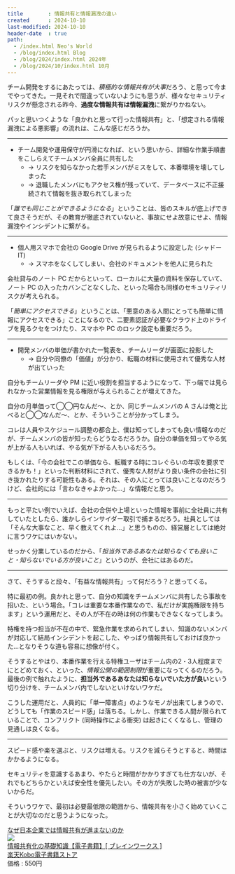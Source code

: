 ```yaml
---
title        : 情報共有と情報漏洩の違い
created      : 2024-10-10
last-modified: 2024-10-10
header-date  : true
path:
  - /index.html Neo's World
  - /blog/index.html Blog
  - /blog/2024/index.html 2024年
  - /blog/2024/10/index.html 10月
---
```


チーム開発をするにあたっては、*積極的な情報共有が大事*だろう、と思って今までやってきた。一見それで間違っていないようにも思うが、様々なセキュリティリスクが懸念される昨今、**過度な情報共有は情報漏洩**に繋がりかねない。

パッと思いつくような「良かれと思って行った情報共有」と、「想定される情報漏洩による悪影響」の流れは、こんな感じだろうか。

-----

- チーム開発や運用保守が円滑になれば、という思いから、詳細な作業手順書をこしらえてチームメンバ全員に共有した
  - → リスクを知らなかった若手メンバがミスをして、本番環境を壊してしまった
  - → 退職したメンバにもアクセス権が残っていて、データベースに不正接続されて情報を抜き取られてしまった

「*誰でも同じことができるようになる*」ということは、皆のスキルが底上げできて良さそうだが、その教育が徹底されていないと、事故にせよ故意にせよ、情報漏洩やインシデントに繋がる。

-----

- 個人用スマホで会社の Google Drive が見られるように設定した (シャドー IT)
  - → スマホをなくしてしまい、会社のドキュメントを他人に見られた

会社貸与のノート PC だからといって、ローカルに大量の資料を保存していて、ノート PC の入ったカバンごとなくした、といった場合も同様のセキュリティリスクが考えられる。

「*簡単にアクセスできる*」ということは、「悪意のある人間にとっても簡単に情報にアクセスできる」ことになるので、二要素認証が必要なクラウド上のドライブを見るクセをつけたり、スマホや PC のロック設定も重要だろう。

-----

- 開発メンバの単価が書かれた一覧表を、チームリーダが画面に投影した
  - → 自分や同僚の「価値」が分かり、転職の材料に使用されて優秀な人材が出ていった

自分もチームリーダや PM に近い役割を担当するようになって、下っ端では見られなかった営業情報を見る権限が与えられることが増えてきた。

自分の月単価って◯◯円なんだ～、とか、同じチームメンバの A さんは俺と比べると◯◯なんだ～、とか、そういうことが分かってしまう。

コレは人員やスケジュール調整の都合上、僕は知ってしまっても良い情報なのだが、チームメンバの皆が知ったらどうなるだろうか。自分の単価を知ってやる気が上がる人もいれば、やる気が下がる人もいるだろう。

もしくは、「今の会社でこの単価なら、転職する時にコレぐらいの年収を要求できるかも！」といった判断材料にされて、優秀な人材がより良い条件の会社に引き抜かれたりする可能性もある。それは、その人にとっては良いことなのだろうけど、会社的には「言わなきゃよかった…」な情報だと思う。

-----

もっと平たい例でいえば、会社の合併や上場といった情報を事前に全社員に共有していたとしたら、誰かしらインサイダー取引で捕まるだろう。社員としては「そんな大事なこと、早く教えてくれよ…」と思うものの、経営層としては絶対に言うワケにはいかない。

せっかく分業しているのだから、「*担当外であるあなたは知らなくても良いこと・知らないでいる方が良いこと*」というのが、会社にはあるのだ。

-----

さて、そうすると段々、「有益な情報共有」って何だろう？と思ってくる。

特に最初の例。良かれと思って、自分の知識をチームメンバに共有したら事故を招いた、という場合。「コレは重要な本番作業なので、私だけが実施権限を持ちます」という運用だと、その人が不在の時は何の作業もできなくなってしまう。

特権を持つ担当が不在の中で、緊急作業を求められてしまい、知識のないメンバが対応して結局インシデントを起こした、やっぱり情報共有しておけば良かった…となりそうな道も容易に想像が付く。

そうするとやはり、本番作業を行える特権ユーザはチーム内の2・3人程度までにとどめておく、といった、*情報公開の範囲制限*が重要になってくるのだろう。最後の例で触れたように、**担当外であるあなたは知らないでいた方が良い**という切り分けを、チームメンバ内でしないといけないワケだ。

こうした運用だと、人員的に「単一障害点」のようなモノが出来てしまうので、どうしても「作業のスピード感」は落ちる。しかし、作業できる人間が限られていることで、コンフリクト (同時操作による衝突) は起きにくくなるし、管理の見通しは良くなる。

-----

スピード感や楽を選ぶと、リスクは増える。リスクを減らそうとすると、時間はかかるようになる。

セキュリティを意識するあまり、やたらと時間がかかりすぎても仕方ないが、それでもどちらかといえば安全性を優先したい。その方が失敗した時の被害が少ないからだ。

そういうワケで、最初は必要最低限の範囲から、情報共有を小さく始めていくことが大切なのだと思うようになった。

<div class="ad-amazon">
  <div class="ad-amazon-info">
    <div class="ad-amazon-title">
      <a href="https://www.amazon.co.jp/dp/4492982817?&amp;linkCode=ll1&amp;tag=neos21-22&amp;linkId=8cdede30fa1bea2584606769378d9479&amp;language=ja_JP&amp;ref_=as_li_ss_tl">なぜ日本企業では情報共有が進まないのか</a>
    </div>
  </div>
</div>

<div class="ad-rakuten">
  <div class="ad-rakuten-image">
    <a href="https://hb.afl.rakuten.co.jp/hgc/g00reb42.waxycf23.g00reb42.waxyd080/?pc=https%3A%2F%2Fitem.rakuten.co.jp%2Frakutenkobo-ebooks%2F517f3a479f073698802a1330b008eb19%2F&amp;m=http%3A%2F%2Fm.rakuten.co.jp%2Frakutenkobo-ebooks%2Fi%2F20236672%2F&amp;rafcid=wsc_i_is_1051972513434300252">
      <img src="https://thumbnail.image.rakuten.co.jp/@0_mall/rakutenkobo-ebooks/cabinet/6346/2000009966346.jpg?_ex=128x128">
    </a>
  </div>
  <div class="ad-rakuten-info">
    <div class="ad-rakuten-title">
      <a href="https://hb.afl.rakuten.co.jp/hgc/g00reb42.waxycf23.g00reb42.waxyd080/?pc=https%3A%2F%2Fitem.rakuten.co.jp%2Frakutenkobo-ebooks%2F517f3a479f073698802a1330b008eb19%2F&amp;m=http%3A%2F%2Fm.rakuten.co.jp%2Frakutenkobo-ebooks%2Fi%2F20236672%2F&amp;rafcid=wsc_i_is_1051972513434300252">情報共有化の基礎知識【電子書籍】[ ブレインワークス ]</a>
    </div>
    <div class="ad-rakuten-shop">
      <a href="https://hb.afl.rakuten.co.jp/hgc/g00reb42.waxycf23.g00reb42.waxyd080/?pc=https%3A%2F%2Fwww.rakuten.co.jp%2Frakutenkobo-ebooks%2F&amp;m=http%3A%2F%2Fm.rakuten.co.jp%2Frakutenkobo-ebooks%2F&amp;rafcid=wsc_i_is_1051972513434300252">楽天Kobo電子書籍ストア</a>
    </div>
    <div class="ad-rakuten-price">価格 : 550円</div>
  </div>
</div>
